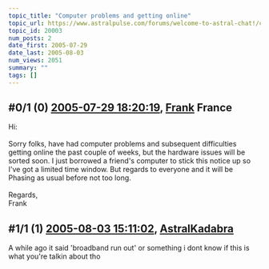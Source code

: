 ```yaml
---
topic_title: "Computer problems and getting online"
topic_url: https://www.astralpulse.com/forums/welcome-to-astral-chat!/computer-problems-and-getting-online
topic_id: 20003
num_posts: 2
date_first: 2005-07-29
date_last: 2005-08-03
num_views: 2051
summary: ""
tags: []
---
```


## \#0/1 (0) [2005-07-29 18:20:19](https://www.astralpulse.com/forums/index.php?msg=171592), [Frank](https://www.astralpulse.com/forums/profile/?u=359) France ##
<section>
Hi:
<br>
<br>
Sorry folks, have had computer problems and subsequent difficulties getting online the past couple of weeks, but the hardware issues will be sorted soon. I just borrowed a friend's computer to stick this notice up so I've got a limited time window. But regards to everyone and it will be Phasing as usual before not too long.
<br>
<br>
Regards,
<br>
Frank
</section>

## \#1/1 (1) [2005-08-03 15:11:02](https://www.astralpulse.com/forums/index.php?msg=172034), [AstralKadabra](https://www.astralpulse.com/forums/profile/?u=9335)  ##
<section>
A while ago it said 'broadband run out' or something i dont know if this is what you're talkin about tho
</section>
